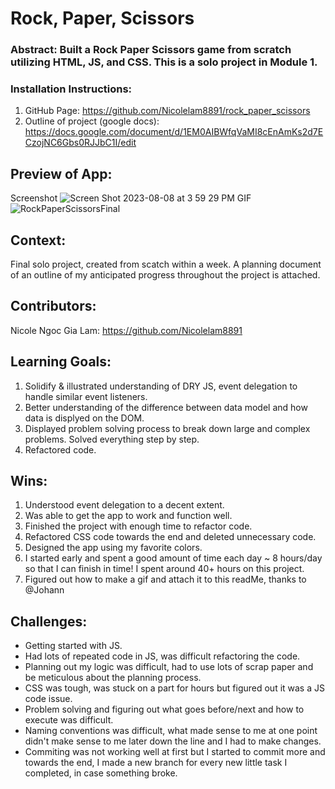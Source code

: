 # Rock, Paper, Scissors

### Abstract: Built a Rock Paper Scissors game from scratch utilizing HTML, JS, and CSS. This is a solo project in Module 1. 

### Installation Instructions:
1. GitHub Page: https://github.com/Nicolelam8891/rock_paper_scissors
2. Outline of project (google docs): https://docs.google.com/document/d/1EM0AIBWfqVaMI8cEnAmKs2d7ECzojNC6Gbs0RJJbC1I/edit

## Preview of App:
Screenshot
![Screen Shot 2023-08-08 at 3 59 29 PM](https://github.com/Nicolelam8891/rock_paper_scissors/assets/132624450/9c07012f-35b3-4496-bfb8-b8a5843bd6fc)
GIF
![RockPaperScissorsFinal](https://github.com/Nicolelam8891/rock_paper_scissors/assets/132624450/326ffef1-68df-4877-831f-3fbe1be78fe1)

## Context:
Final solo project, created from scatch within a week. A planning document of an outline of my anticipated progress throughout the project is attached. 

## Contributors:
Nicole Ngoc Gia Lam: https://github.com/Nicolelam8891

## Learning Goals:
1. Solidify & illustrated understanding of DRY JS, event delegation to handle similar event listeners. 
2. Better understanding of the difference between data model and how data is displyed on the DOM. 
3. Displayed problem solving process to break down large and complex problems. Solved everything step by step. 
4. Refactored code. 

## Wins:
1. Understood event delegation to a decent extent.
2. Was able to get the app to work and function well. 
3. Finished the project with enough time to refactor code. 
4. Refactored CSS code towards the end and deleted unnecessary code. 
5. Designed the app using my favorite colors. 
6. I started early and spent a good amount of time each day ~ 8 hours/day so that I can finish in time! I spent around 40+ hours on this project. 
7. Figured out how to make a gif and attach it to this readMe, thanks to @Johann

## Challenges:
- Getting started with JS.
- Had lots of repeated code in JS, was difficult refactoring the code. 
- Planning out my logic was difficult, had to use lots of scrap paper and be meticulous about the planning process. 
- CSS was tough, was stuck on a part for hours but figured out it was a JS code issue.
- Problem solving and figuring out what goes before/next and how to execute was difficult.
- Naming conventions was difficult, what made sense to me at one point didn't make sense to me later down the line and I had to make changes. 
- Commiting was not working well at first but I started to commit more and towards the end, I made a new branch for every new little task I completed, in case something broke. 
